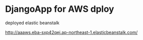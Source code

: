 # DjangoApp for AWS dploy



deployed elastic beanstalk

http://aaaws.eba-sxp42qej.ap-northeast-1.elasticbeanstalk.com/